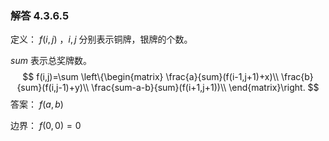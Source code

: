 ### 解答 4.3.6.5

定义： $f(i,j)$ ，$i,j$ 分别表示铜牌，银牌的个数。

$sum$ 表示总奖牌数。 
$$
f(i,j)=\sum
\left\{\begin{matrix}
\frac{a}{sum}(f(i-1,j+1)+x)\\
\frac{b}{sum}(f(i,j-1)+y)\\
\frac{sum-a-b}{sum}(f(i+1,j+1))\\
\end{matrix}\right.
$$
答案： $f(a,b)$

边界： $f(0,0)=0$

